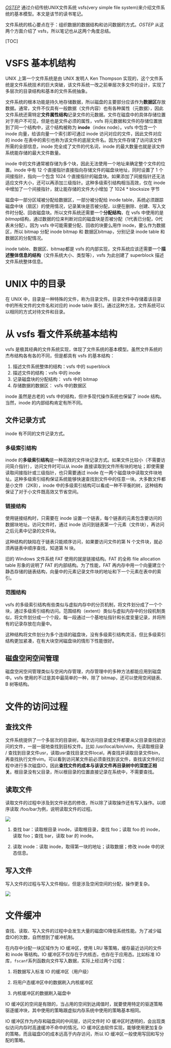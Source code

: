 [*OSTEP*](http://pages.cs.wisc.edu/~remzi/OSTEP/file-implementation.pdf) 通过介绍传统UNIX文件系统 vsfs(very simple file system)来介绍文件系统的基本模型。本文是该节的读书笔记。

文件系统的核心要点在于：组织数据的数据结构和访问数据的方式。*OSTEP* 从这两个方面介绍了 vsfs，所以笔记也从这两个角度总结。

[TOC]

# VSFS 基本机结构

UNIX 上第一个文件系统是由 UNIX 发明人 Ken Thompson 实现的，这个文件系统是文件系统技术的巨大突破，该文件系统一改之前单层次多文件的设计，实现了多层次的目录结构和基本的文件系统抽象。

文件系统的根本功能是持久地存储数据，所以磁盘的主要部分应该作为**数据区**存放数据。通常，文件不仅具有一般数据（文件内容）也有各种属性（元数据），因此文件系统还需特定**文件属性结构**记录文件的元数据。文件在磁盘中的具体存储位置对于用户不可见，但是也是文件必须的属性，vsfs 将元数据和文件的存储位置放到了同一个结构中，这个结构被称为 **inode**（index node）。vsfs 中包含一个 inode 向量，给该向量一个索引即可通过 inode 访问对应的文件，因此文件对应的 inode 在表中的索引也称为该文件的底层文件名。因为文件存储了访问该文件所需的全部信息，inode 完全成了文件的代名词，inode 的最大数量也就是该文件系统能存储的最大文件数量。

inode 中的文件通常被存储为多个块，因此无法使用一个地址来确定整个文件的位置。inode 中有 12 个直接指针直接指向存储文件的磁盘块地址，同时设置了 1 个间接指针，指向一个包含 1024 个直接指针的磁盘块。如果添加了间接指针还无法适应文件大小，还可以再添加三级指针。这种多级索引结构相当高效，仅在 inode 中增加了一个间接指针，就让能存储的文件大小增加 了 1024 * blocksize 字节

磁盘中一部分区域被分配给数据区，一部分被分配给 inode table，系统必须跟踪磁盘中块（扇区）的使用情况，记录某块是否被分配，以便在删除、创建、写入文件时分配、回收磁盘块。所以文件系统还需要一个**分配结构**，在 vsfs 中使用的是 *bitmap*结构，通过数据的位来判断对应的磁盘块是否被分配（1代表已分配，0代表未分配）。因为 vsfs 中可能需要分配、回收的块要么用作 inode，要么作为数据区，所以 bitmap 分配 inode bitmap 和 数据区bitmap，分别记录 inode table 和数据区的分配情况。

inode table、数据区、bitmap都是 vsfs 的内部实现，文件系统应该还需要一个**描述整体信息的结构**（文件系统大小、类型等），vsfs 为此创建了 superblock 描述文件系统整体信息。

# UNIX 中的目录

在 UNIX 中，目录是一种特殊的文件，称为目录文件。目录文件中存储着该目录中的所有文件的文件名和对应的 inode table 索引。通过这种方法，文件系统可以以相同的方式对待文件和目录。

# 从 vsfs 看文件系统基本结构

vsfs 是极其经典的文件系统实现，体现了文件系统的基本模型。虽然文件系统的杰布结构各有各的不同，但是都具有 vsfs 的基本结构：

1. 描述文件系统整体的结构：vsfs 中的 superblock
2. 描述文件的结构：vsfs 中的 inode
3. 记录磁盘块的分配结构： vsfs 中的 bitmap
4. 存储数据的数据区： vsfs 中的数据区

inode 虽然是古老的 vsfs 中的结构，但许多现代操作系统也保留了 inode 结构。当然，inode 的内部结构肯定有所不同。

## 文件记录方式

inode 有不同的文件记录方式。

### 多级索引结构

inode 的**多级索引结构**是一种高效的文件块记录方式。如果文件比较小（不需要访问简介指针），访问文件时可以从 inode 直接读取到文件所有块的地址；即使需要读取间接指针或三级指针，也只需要通过 inode 在一两个磁盘块中读取文件块地址。这种多级索引结构保证系统能够快速查找到文件中的任意一块。大多数文件都是小文件（2KB），inode 中的多级索引结构可以看成一种不平衡的树，这种结构保证了对于小文件既高效又节省空间。

### 链接结构

使用链接结构时，只需要在 inode 设置一个链表，每个链表的元素包含要访问的数据块地址。访问文件时，通过 inode 访问到链表第一个元素（文件块），再访问之后元素中记录的文件块。

这种结构的缺陷在于链表只能顺序访问，如果要访问文件的第 N 个文件块，就必须再链表中顺序查找，知道第 N 块。

旧的 Windows 文件系统 FAT 使用的就是链接结构。FAT 的全称 file allocation table 形象的说明了 FAT 的内部结构。为了性能，FAT 再内存中用一个向量建立个静态存储的链表结构，向量中的元素记录文件块的地址和下一个元素在表中的索引。

### 范围结构

vsfs 的多级索引结构有些类似与虚拟内存中的分页机制，将文件划分成了一个个块，通过多级索引结构访问。范围结构（extent）类似与虚拟内存中的分段机制类似，将文件划分成一个个段，每一段通过一个基地址指针和长度变量记录，并将所有的记录存放在向量中。

这种结构将文件划分为多个连续的磁盘块，没有多级索引结构灵活，但比多级索引结构更加紧凑，在有大块空闲磁盘块的情形下性能很好。

## 磁盘空闲空间管理

磁盘空闲空间管理类似与空闲内存管理，内存管理中的多种方法都能应用到磁盘中。vsfs 使用的不过是其中最简单的一种，除了 bitmap，还可以使用空闲链表、B 树等结构。

# 文件的访问过程

## 查找文件

文件系统提供了一个多层次的目录树，每次访问目录或文件都要从父目录查找欲访问的文件，一层一层地查找到目标文件。比如 /usr/local/bin/vim，先读取根目录 / 查找到目录文件usr，读取usr查找目录文件local，再查找并读取目录文件bin，再查找执行文件vim。可以看到访问某文件前必须查找到该文件，查找该文件的过程中进行多次磁盘IO，因此**查找文件的成本与该该文件再目录树中的深度正相关**。根目录没有父目录，所以根目录的位置直接记录在系统中，不需要查找。



## 读取文件

读取文件的过程中涉及到文件状态的修改，所以除了读取操作还有写入操作。以顺序读取 /foo/bar为例，说明读取文件的过程。

![](https://img2020.cnblogs.com/blog/1954702/202006/1954702-20200604214802868-164065417.jpg)	

1. 查找 bar：读取根目录 inode，读取根目录，查找 foo；读取 foo 的 inode，读取 foo；查找 bar，读取 bar 的 inode。

2. 读取 inode：读取 inode，取得第一块的地址；读取数据；修改 inode 中的状态信息。

## 写入文件

写入文件的过程与写入文件相似，但是涉及空闲空间的分配，操作更复杂。

![](https://img2020.cnblogs.com/blog/1954702/202006/1954702-20200604215752122-1572621600.png)

# 文件缓冲

查找、读取、写入文件的过程中会发生大量的磁盘IO降低系统性能。为了减少磁盘IO的次数，自然想到了缓冲机制。

在内存中分配一块区域作为 IO 缓冲区，使用 LRU 等策略，缓存最近访问的文件和 inode 等结构。IO 缓冲区不仅存在于内核态，也存在于应用态。比如标准 IO 库，`fscanf`系列函数向文件写入数据，实际上经过两个过程：

1. 将数据写入标准 IO 的缓冲区（用户级）
2. 将用户态缓冲区中的数据刷入内核缓冲区

3. 内核缓冲区的数据刷入磁盘中

IO 缓冲区的空间是有限的，当占用的空间到达阈值时，就要使用特定的驱逐策略驱逐缓冲块，其中使用的策略跟虚拟内存系统中使用的策略基本相同。

IO 缓冲区作为内存和磁盘间的中间层，访问文件时 IO 缓冲区时透明的，会出现类似访问内存时高速缓冲不命中的情况。IO 缓冲区由软件实现，能够使用更加复杂的策略，而且磁盘IO的成本远高于内存访问，所以 IO 缓冲区一般使用写回和写分配的策略。